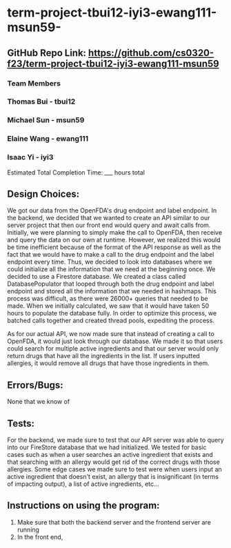 # term-project-tbui12-iyi3-ewang111-msun59-
## GitHub Repo Link: https://github.com/cs0320-f23/term-project-tbui12-iyi3-ewang111-msun59
### Team Members
### Thomas Bui - tbui12
### Michael Sun - msun59
### Elaine Wang - ewang111
### Isaac Yi - iyi3

Estimated Total Completion Time: ___ hours total

## Design Choices:

We got our data from the OpenFDA's drug endpoint and label endpoint. In the backend, we decided that we wanted to create an API similar to our server project that then our front end would query and await calls from. Initially, we were planning to simply make the call to OpenFDA, then receive and query the data on our own at runtime. However, we realized this would be time inefficient because of the format of the API response as well as the fact that we would have to make a call to the drug endpoint and the label endpoint every time. Thus, we decided to look into databases where we could initialize all the information that we need at the beginning once. We decided to use a Firestore database. We created a class called DatabasePopulator that looped through both the drug endpoint and label endpoint and stored all the information that we needed in hashmaps. This process was difficult, as there were 26000+ queries that needed to be made. When we initially calculated, we saw that it would have taken 50 hours to populate the database fully. In order to optimize this process, we batched calls together and created thread pools, expediting the process.

As for our actual API, we now made sure that instead of creating a call to OpenFDA, it would just look through our database. We made it so that users could search for multiple active ingredients and that our server would only return drugs that have all the ingredients in the list. If users inputted allergies, it would remove all drugs that have those ingredients in them.

## Errors/Bugs:
None that we know of

## Tests:
For the backend, we made sure to test that our API server was able to query into our FireStore database that we had initialized. We tested for basic cases such as when a user searches an active ingredient that exists and that searching with an allergy would get rid of the correct drugs with those allergies. Some edge cases we made sure to test were when users input an active ingredient that doesn't exist, an allergy that is insignificant (in terms of impacting output), a list of active ingredients, etc...

## Instructions on using the program:

1. Make sure that both the backend server and the frontend server are running
2. In the front end, 
